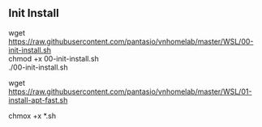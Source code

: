 ## Init Install
wget https://raw.githubusercontent.com/pantasio/vnhomelab/master/WSL/00-init-install.sh   
chmod +x 00-init-install.sh   
./00-init-install.sh    

wget https://raw.githubusercontent.com/pantasio/vnhomelab/master/WSL/01-install-apt-fast.sh

chmox +x *.sh
